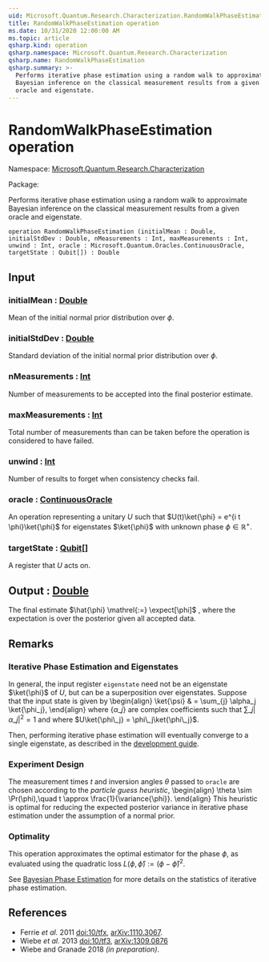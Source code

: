 ```yaml
---
uid: Microsoft.Quantum.Research.Characterization.RandomWalkPhaseEstimation
title: RandomWalkPhaseEstimation operation
ms.date: 10/31/2020 12:00:00 AM
ms.topic: article
qsharp.kind: operation
qsharp.namespace: Microsoft.Quantum.Research.Characterization
qsharp.name: RandomWalkPhaseEstimation
qsharp.summary: >-
  Performs iterative phase estimation using a random walk to approximate
  Bayesian inference on the classical measurement results from a given
  oracle and eigenstate.
---
```


# RandomWalkPhaseEstimation operation

Namespace: [Microsoft.Quantum.Research.Characterization](xref:Microsoft.Quantum.Research.Characterization)

Package: [](https://nuget.org/packages/)


Performs iterative phase estimation using a random walk to approximateBayesian inference on the classical measurement results from a givenoracle and eigenstate.

```qsharp
operation RandomWalkPhaseEstimation (initialMean : Double, initialStdDev : Double, nMeasurements : Int, maxMeasurements : Int, unwind : Int, oracle : Microsoft.Quantum.Oracles.ContinuousOracle, targetState : Qubit[]) : Double
```


## Input

### initialMean : [Double](xref:microsoft.quantum.lang-ref.double)

Mean of the initial normal prior distribution over $\phi$.


### initialStdDev : [Double](xref:microsoft.quantum.lang-ref.double)

Standard deviation of the initial normal prior distribution over $\phi$.


### nMeasurements : [Int](xref:microsoft.quantum.lang-ref.int)

Number of measurements to be accepted into the final posterior estimate.


### maxMeasurements : [Int](xref:microsoft.quantum.lang-ref.int)

Total number of measurements than can be taken before the operation is considered to have failed.


### unwind : [Int](xref:microsoft.quantum.lang-ref.int)

Number of results to forget when consistency checks fail.


### oracle : [ContinuousOracle](xref:Microsoft.Quantum.Oracles.ContinuousOracle)

An operation representing a unitary $U$ such that $U(t)\ket{\phi} = e^{i t \phi}\ket{\phi}$for eigenstates $\ket{\phi}$ with unknown phase $\phi \in \mathbb{R}^+$.


### targetState : [Qubit](xref:microsoft.quantum.lang-ref.qubit)[]

A register that $U$ acts on.



## Output : [Double](xref:microsoft.quantum.lang-ref.double)

The final estimate $\hat{\phi} \mathrel{:=} \expect[\phi]$ , wherethe expectation is over the posterior given all accepted data.

## Remarks

### Iterative Phase Estimation and EigenstatesIn general, the input register `eigenstate` need not be aneigenstate $\ket{\phi}$ of $U$, but can be a superposition overeigenstates. Suppose that the input state is given by\begin{align}\ket{\psi} & = \sum\_{j} \alpha\_j \ket{\phi\_j},\end{align}where $\{\alpha\_j\}$ are complex coefficients such that$\sum\_j |\alpha\_j|^2 = 1$ and where $U\ket{\phi\_j} = \phi\_j\ket{\phi\_j}$.Then, performing iterative phase estimation will eventually convergeto a single eigenstate, as described in the[development guide](xref:microsoft.quantum.libraries.characterization#iterative-phase-estimation-without-eigenstates).### Experiment DesignThe measurement times $t$ and inversion angles $\theta$passed to `oracle` are chosen according tothe *particle guess heuristic*,\begin{align}\theta \sim \Pr(\phi),\quad t \approx \frac{1}{\variance{\phi}}.\end{align}This heuristic is optimal for reducing the expected posterior variancein iterative phase estimation under the assumption of a normal prior.### OptimalityThis operation approximates the optimal estimator for the phase$\phi$, as evaluated using thequadratic loss $L(\phi, \hat{\phi}) \mathrel{:=} (\phi - \hat{\phi})^2$.See [Bayesian Phase Estimation](xref:microsoft.quantum.libraries.characterization#bayesian-phase-estimation)for more details on the statistics of iterative phase estimation.

## References

- Ferrie *et al.* 2011 [doi:10/tfx](https://doi.org/10.1007/s11128-012-0407-6),  [arXiv:1110.3067](https://arxiv.org/abs/1110.3067).- Wiebe *et al.* 2013 [doi:10/tf3](https://doi.org/10.1103/PhysRevLett.112.190501),  [arXiv:1309.0876](https://arxiv.org/abs/1309.0876)- Wiebe and Granade 2018 *(in preparation)*.
